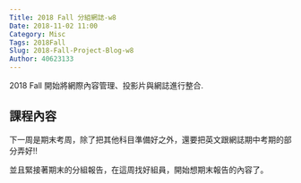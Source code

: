 ```yaml
---
Title: 2018 Fall 分組網誌-w8
Date: 2018-11-02 11:00
Category: Misc
Tags: 2018Fall
Slug: 2018-Fall-Project-Blog-w8
Author: 40623133
---
```


2018 Fall 開始將網際內容管理、投影片與網誌進行整合.

<!-- PELICAN_END_SUMMARY -->

課程內容
----
下一周是期末考周，除了把其他科目準備好之外，還要把英文跟網誌期中考期的部分弄好!!

並且緊接著期末的分組報告，在這周找好組員，開始想期末報告的內容了。